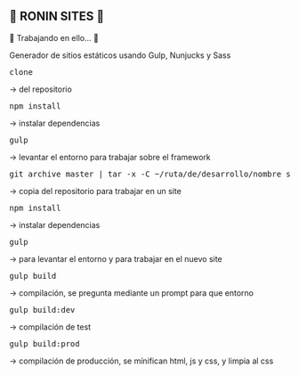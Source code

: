 ## 🏯 ️️RONIN SITES 🏯

🚧 Trabajando en ello... 🚧

Generador de sitios estáticos usando Gulp, Nunjucks y Sass

<pre>clone</pre>
→ del repositorio
<pre>npm install </pre>
→ instalar dependencias
<pre>gulp</pre>
→ levantar el entorno para trabajar sobre el framework
<pre>git archive master | tar -x -C ~/ruta/de/desarrollo/nombre_site</pre>
→ copia del repositorio para trabajar en un site
<pre>npm install</pre>
→ instalar dependencias
<pre>gulp </pre>
→ para levantar el entorno y para trabajar en el nuevo site
<pre>gulp build</pre>
→ compilación, se pregunta mediante un prompt para que entorno
<pre>gulp build:dev</pre>
→ compilación de test
<pre>gulp build:prod </pre>
→ compilación de producción, se mínifican html, js y css, y limpia al css